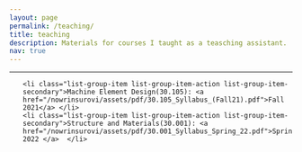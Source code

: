 ```yaml
---
layout: page
permalink: /teaching/
title: teaching
description: Materials for courses I taught as a teasching assistant. 
nav: true
---
```

***

<ul class="list-group">

    <li class="list-group-item list-group-item-action list-group-item-secondary">Machine Element Design(30.105): <a href="/nowrinsurovi/assets/pdf/30.105_Syllabus_(Fall21).pdf">Fall 2021</a> </li>
    <li class="list-group-item list-group-item-action list-group-item-secondary">Structure and Materials(30.001): <a href="/nowrinsurovi/assets/pdf/30.001_Syllabus_Spring_22.pdf">Spring 2022 </a>  </li>
</ul>
<!--
1.Machine Element Design, 2021.
Syllabus link:<a href='/assets/pdf/30.105_Syllabus_(Fall21).pdf'>Fall21</a>


2.Structure and Materials, 2022.
Syllabus link:<a href='/assets/pdf/30.001_Syllabus_Spring_22.pdf'>Spring22</a>
-->
***